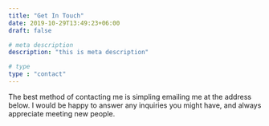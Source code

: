```yaml
---
title: "Get In Touch"
date: 2019-10-29T13:49:23+06:00
draft: false

# meta description
description: "this is meta description"

# type
type : "contact"
---
```


The best method of contacting me is simpling emailing me at the address below. I would be happy to answer any inquiries you might have, and always appreciate meeting new people.